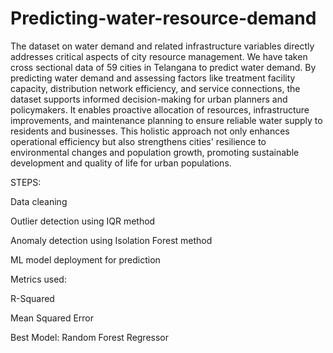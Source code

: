 # Predicting-water-resource-demand

The dataset on water demand and related infrastructure variables directly addresses critical aspects of city resource management. We have taken cross sectional data of 59 cities in Telangana to predict water demand. By predicting water demand and assessing factors like treatment facility capacity, distribution network efficiency, and service connections, the dataset supports informed decision-making for urban planners and policymakers. It enables proactive allocation of resources, infrastructure improvements, and maintenance planning to ensure reliable water supply to residents and businesses. This holistic approach not only enhances operational efficiency but also strengthens cities' resilience to environmental changes and population growth, promoting sustainable development and quality of life for urban populations.

STEPS:

Data cleaning

Outlier detection using IQR method

Anomaly detection using Isolation Forest method

ML model deployment for prediction

Metrics used:

R-Squared

Mean Squared Error

Best Model: Random Forest Regressor
